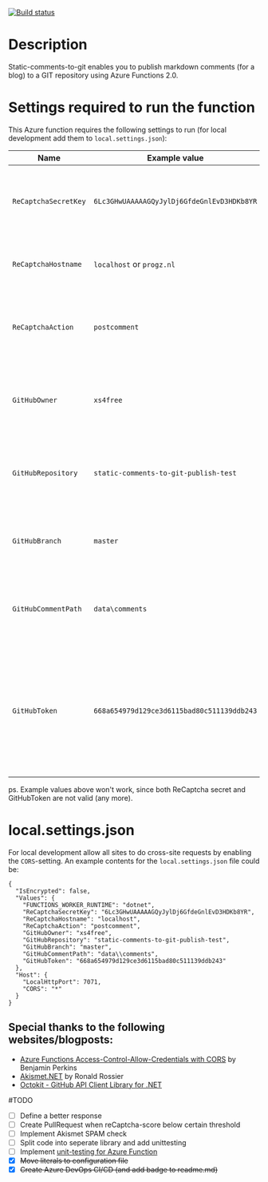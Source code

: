 [![Build status](https://dev.azure.com/xs4free/Progz.nl%20home-automation%20blog/_apis/build/status/Static-comments-to-Git)](https://dev.azure.com/xs4free/Progz.nl%20home-automation%20blog/_build/latest?definitionId=4)

# Description
Static-comments-to-git enables you to publish markdown comments (for a blog) to a GIT repository using Azure Functions 2.0.

# Settings required to run the function
This Azure function requires the following settings to run (for local development add them to `local.settings.json`):

|Name                 |Example value                               |Remark                                                                                                                              |
|---------------------|--------------------------------------------|------------------------------------------------------------------------------------------------------------------------------------|
|`ReCaptchaSecretKey` | `6Lc3GHwUAAAAAGQyJylDj6GfdeGnlEvD3HDKb8YR` | reCAPTCHA v3 secret key. Create keys using [Google ReCaptcha Admin](https://www.google.com/recaptcha/admin) |
|`ReCaptchaHostname`  | `localhost` or `progz.nl`                  | Expected hostname where Captcha was generated. |
|`ReCaptchaAction`    | `postcomment`                              | Expected action that was included when Captcha was generated. |
|`GitHubOwner`        | `xs4free`								   | Name of the GitHub user that will commit comments to the repository. |
|`GitHubRepository`   | `static-comments-to-git-publish-test`      | Name of the GitHub repository where comments will be committed. |
|`GitHubBranch`       | `master`                                   | Name of the Git branch where comments will be committed. |
|`GitHubCommentPath`  | `data\comments`                            | Base-path in the GitHub repository where comments are stored. |
|`GitHubToken`        | `668a654979d129ce3d6115bad80c511139ddb243` | GitHub Personal Access Token used to authenticate. Create on [GitHub Developer Settings page](https://github.com/settings/tokens) with `public_repo` scope. |

ps. Example values above won't work, since both ReCaptcha secret and GitHubToken are not valid (any more).

# local.settings.json
For local development allow all sites to do cross-site requests by enabling the `CORS`-setting.
An example contents for the `local.settings.json` file could be:
```
{
  "IsEncrypted": false,
  "Values": {
    "FUNCTIONS_WORKER_RUNTIME": "dotnet",
    "ReCaptchaSecretKey": "6Lc3GHwUAAAAAGQyJylDj6GfdeGnlEvD3HDKb8YR",
    "ReCaptchaHostname": "localhost",
    "ReCaptchaAction": "postcomment",
    "GitHubOwner": "xs4free",
    "GitHubRepository": "static-comments-to-git-publish-test",
    "GitHubBranch": "master",
    "GitHubCommentPath": "data\\comments",
    "GitHubToken": "668a654979d129ce3d6115bad80c511139ddb243"
  },
  "Host": {
    "LocalHttpPort": 7071,
    "CORS": "*"
  }
}
```

## Special thanks to the following websites/blogposts:
- [Azure Functions Access-Control-Allow-Credentials with CORS](https://blogs.msdn.microsoft.com/benjaminperkins/2017/04/12/azure-functions-access-control-allow-credentials-with-cors/) by Benjamin Perkins
- [Akismet.NET](https://github.com/RRosier/Akismet.NET/tree/master/Rosier.Akismet.Net) by Ronald Rossier
- [Octokit - GitHub API Client Library for .NET](https://github.com/octokit/octokit.net)

#TODO
- [ ] Define a better response
- [ ] Create PullRequest when reCaptcha-score below certain threshold
- [ ] Implement Akismet SPAM check
- [ ] Split code into seperate library and add unittesting
- [ ] Implement [unit-testing for Azure Function](https://docs.microsoft.com/nl-nl/azure/azure-functions/functions-test-a-function)
- [x] ~~Move literals to configuration file~~
- [x] ~~Create Azure DevOps CI/CD (and add badge to readme.md)~~

